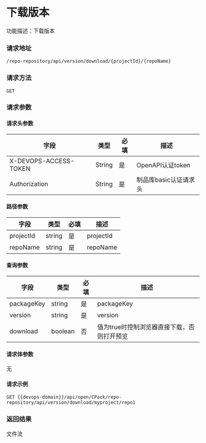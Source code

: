 # 下载版本
功能描述：下载版本

### 请求地址
```
/repo-repository/api/version/download/{projectId}/{repoName}
```

### 请求方法
`GET`
### 请求参数
#### 请求头参数

| 字段                  | 类型   | 必填 | 描述                  |
| --------------------- | ------ | ---- | --------------------- |
| X-DEVOPS-ACCESS-TOKEN | String | 是   | OpenAPI认证token      |
| Authorization         | String | 是   | 制品库basic认证请求头 |

#### 路径参数

| 字段 | 类型 | 必填 | 描述 |
| -------- | -------- | -------- | -------- |
| projectId     | string   | 是      | projectId |
| repoName     | string   | 是      | repoName |

#### 查询参数

| 字段 | 类型 | 必填 | 描述 |
| -------- | -------- | -------- | -------- |
| packageKey     | string   | 是      | packageKey |
| version     | string   | 是      | version |
| download | boolean | 否 | 值为true时控制浏览器直接下载，否则打开预览 |

#### 请求体参数

无

#### 请求示例

```http
GET {{devops-domain}}/api/open/CPack/repo-repository/api/version/download/myproject/repo1
```



### 返回结果

文件流
